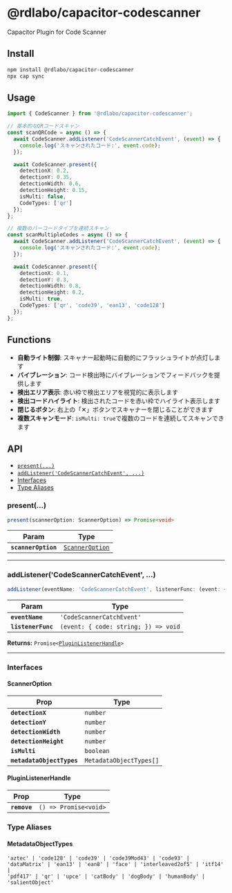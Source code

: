 # @rdlabo/capacitor-codescanner

Capacitor Plugin for Code Scanner

## Install

```bash
npm install @rdlabo/capacitor-codescanner
npx cap sync
```


## Usage

```typescript
import { CodeScanner } from '@rdlabo/capacitor-codescanner';

// 基本的なQRコードスキャン
const scanQRCode = async () => {
  await CodeScanner.addListener('CodeScannerCatchEvent', (event) => {
    console.log('スキャンされたコード:', event.code);
  });

  await CodeScanner.present({
    detectionX: 0.2,
    detectionY: 0.35,
    detectionWidth: 0.6,
    detectionHeight: 0.15,
    isMulti: false,
    CodeTypes: ['qr']
  });
};

// 複数のバーコードタイプを連続スキャン
const scanMultipleCodes = async () => {
  await CodeScanner.addListener('CodeScannerCatchEvent', (event) => {
    console.log('スキャンされたコード:', event.code);
  });

  await CodeScanner.present({
    detectionX: 0.1,
    detectionY: 0.3,
    detectionWidth: 0.8,
    detectionHeight: 0.2,
    isMulti: true,
    CodeTypes: ['qr', 'code39', 'ean13', 'code128']
  });
};
```

## Functions

- **自動ライト制御**: スキャナー起動時に自動的にフラッシュライトが点灯します
- **バイブレーション**: コード検出時にバイブレーションでフィードバックを提供します
- **検出エリア表示**: 赤い枠で検出エリアを視覚的に表示します
- **検出コードハイライト**: 検出されたコードを赤い枠でハイライト表示します
- **閉じるボタン**: 右上の「✕」ボタンでスキャナーを閉じることができます
- **複数スキャンモード**: `isMulti: true`で複数のコードを連続してスキャンできます


## API

<docgen-index>

* [`present(...)`](#present)
* [`addListener('CodeScannerCatchEvent', ...)`](#addlistenercodescannercatchevent-)
* [Interfaces](#interfaces)
* [Type Aliases](#type-aliases)

</docgen-index>

<docgen-api>
<!--Update the source file JSDoc comments and rerun docgen to update the docs below-->

### present(...)

```typescript
present(scannerOption: ScannerOption) => Promise<void>
```

| Param               | Type                                                    |
| ------------------- | ------------------------------------------------------- |
| **`scannerOption`** | <code><a href="#scanneroption">ScannerOption</a></code> |

--------------------


### addListener('CodeScannerCatchEvent', ...)

```typescript
addListener(eventName: 'CodeScannerCatchEvent', listenerFunc: (event: { code: string; }) => void) => Promise<PluginListenerHandle>
```

| Param              | Type                                               |
| ------------------ | -------------------------------------------------- |
| **`eventName`**    | <code>'CodeScannerCatchEvent'</code>               |
| **`listenerFunc`** | <code>(event: { code: string; }) =&gt; void</code> |

**Returns:** <code>Promise&lt;<a href="#pluginlistenerhandle">PluginListenerHandle</a>&gt;</code>

--------------------


### Interfaces


#### ScannerOption

| Prop                      | Type                               |
| ------------------------- | ---------------------------------- |
| **`detectionX`**          | <code>number</code>                |
| **`detectionY`**          | <code>number</code>                |
| **`detectionWidth`**      | <code>number</code>                |
| **`detectionHeight`**     | <code>number</code>                |
| **`isMulti`**             | <code>boolean</code>               |
| **`metadataObjectTypes`** | <code>MetadataObjectTypes[]</code> |


#### PluginListenerHandle

| Prop         | Type                                      |
| ------------ | ----------------------------------------- |
| **`remove`** | <code>() =&gt; Promise&lt;void&gt;</code> |


### Type Aliases


#### MetadataObjectTypes

<code>'aztec' | 'code128' | 'code39' | 'code39Mod43' | 'code93' | 'dataMatrix' | 'ean13' | 'ean8' | 'face' | 'interleaved2of5' | 'itf14' | 'pdf417' | 'qr' | 'upce' | 'catBody' | 'dogBody' | 'humanBody' | 'salientObject'</code>

</docgen-api>
